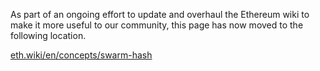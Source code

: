 As part of an ongoing effort to update and overhaul the Ethereum wiki to make it more useful to our community, this page has now moved to the following location.

[eth.wiki/en/concepts/swarm-hash](https://eth.wiki/en/concepts/swarm-hash)